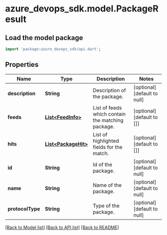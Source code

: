 # azure_devops_sdk.model.PackageResult

## Load the model package
```dart
import 'package:azure_devops_sdk/api.dart';
```

## Properties
Name | Type | Description | Notes
------------ | ------------- | ------------- | -------------
**description** | **String** | Description of the package. | [optional] [default to null]
**feeds** | [**List&lt;FeedInfo&gt;**](FeedInfo.md) | List of feeds which contain the matching package. | [optional] [default to []]
**hits** | [**List&lt;PackageHit&gt;**](PackageHit.md) | List of highlighted fields for the match. | [optional] [default to []]
**id** | **String** | Id of the package. | [optional] [default to null]
**name** | **String** | Name of the package. | [optional] [default to null]
**protocolType** | **String** | Type of the package. | [optional] [default to null]

[[Back to Model list]](../README.md#documentation-for-models) [[Back to API list]](../README.md#documentation-for-api-endpoints) [[Back to README]](../README.md)


